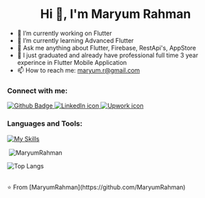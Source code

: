  <h1 align="center">Hi 👋, I'm Maryum Rahman</h1>

- 🔭 I’m currently working on Flutter
- 🌱 I’m currently learning Advanced Flutter
- 💬 Ask me anything about Flutter, Firebase, RestApi's, AppStore
- 🌱 I just graduated and already have professional full time 3 year experince in Flutter Mobile Application
- 📫 How to reach me: maryum.r@gmail.com
 



  
### Connect with me:
<div id="badges">
  <a href="https://github.com/MaryumRahman">
    <img src="https://img.shields.io/badge/Github-white?style=for-the-badge&logo=Github&logoColor=black" alt="Github Badge"/>
  </a>
  <a href="https://www.linkedin.com/in/umar-ayaz-2b0bbb262/">
<img src="https://img.shields.io/badge/LinkedIn-0077B5?style=for-the-badge&logo=linkedin&logoColor=white" alt="LinkedIn icon">
</a>
 <a href="https://www.upwork.com/freelancers/~01cbbe4936c5d6304d?viewMode=1">
<img src="https://img.shields.io/badge/UpWork-6FDA44?style=for-the-badge&logo=Upwork&logoColor=white" alt="Upwork icon">
</a>
</div>

### Languages and Tools:
[![My Skills](https://skillicons.dev/icons?i=flutter,dart,java,firebase,github,git,postman,figma,androidstudio,githubactions,postgres,stackoverflow,xd&perline=5)](https://skillicons.dev)

<p>&nbsp;<img align="center" src="https://github-readme-stats.vercel.app/api?username=MaryumRahman&show_icons=true&locale=en&theme=dark" alt="MaryumRahman" /></p>

![Top Langs](https://github-readme-stats.vercel.app/api/top-langs/?username=MaryumRahman&theme=dark)


<br>
⭐️ From [MaryumRahman](https://github.com/MaryumRahman)
